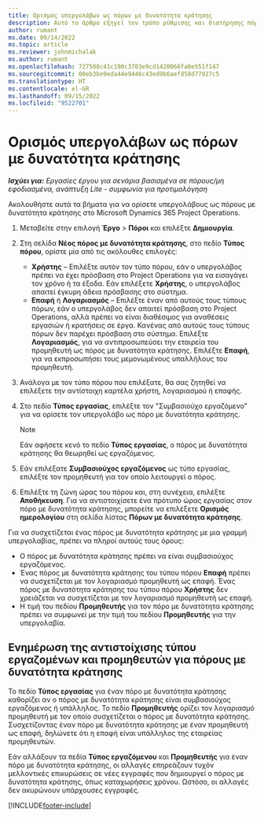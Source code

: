 ```yaml
---
title: Ορισμός υπεργολάβων ως πόρων με δυνατότητα κράτησης
description: Αυτό το άρθρο εξηγεί τον τρόπο ρύθμισης και διατήρησης πόρων υπεργολάβων που δημιουργούνται από χρήστες και επαφές στο σύστημα, ώστε να είναι δυνατός ο συσχετισμός τους με υπεργολαβίες στο Microsoft Dynamics 365 Project Operations.
author: rumant
ms.date: 09/14/2022
ms.topic: article
ms.reviewer: johnmichalak
ms.author: rumant
ms.openlocfilehash: 727508c41c190c3703e9cd1420066fa0e551f147
ms.sourcegitcommit: 08eb3be9eda44e9446c43ed9b6aefd58d77927c5
ms.translationtype: HT
ms.contentlocale: el-GR
ms.lasthandoff: 09/15/2022
ms.locfileid: "9522701"
---
```

# <a name="set-up-subcontractors-as-bookable-resources"></a>Ορισμός υπεργολάβων ως πόρων με δυνατότητα κράτησης

_**Ισχύει για:** Εργασίες έργου για σενάρια βασισμένα σε πόρους/μη εφοδιασμένα, ανάπτυξη Lite - συμφωνία για προτιμολόγηση_

Ακολουθήστε αυτά τα βήματα για να ορίσετε υπεργολάβους ως πόρους με δυνατότητα κράτησης στο Microsoft Dynamics 365 Project Operations.

1. Μεταβείτε στην επιλογή **Έργο** \> **Πόροι** και επιλέξτε **Δημιουργία**.
2. Στη σελίδα **Νέος πόρος με δυνατότητα κράτησης**, στο πεδίο **Τύπος πόρου**, ορίστε μία από τις ακόλουθες επιλογές:

    - **Χρήστης** – Επιλέξτε αυτόν τον τύπο πόρου, εάν ο υπεργολάβος πρέπει να έχει πρόσβαση στο Project Operations για να εισαγάγει τον χρόνο ή τα έξοδα. Εάν επιλέξετε **Χρήστης**, ο υπεργολάβος απαιτεί έγκυρη άδεια πρόσβασης στο σύστημα.
    - **Επαφή** ή **Λογαριασμός** – Επιλέξτε έναν από αυτούς τους τύπους πόρων, εάν ο υπεργολάβος δεν απαιτεί πρόσβαση στο Project Operations, αλλά πρέπει να είναι διαθέσιμος για αναθέσεις εργασιών ή κρατήσεις σε έργα. Κανένας από αυτούς τους τύπους πόρων δεν παρέχει πρόσβαση στο σύστημα. Επιλέξτε **Λογαριασμός**, για να αντιπροσωπεύσει την εταιρεία του προμηθευτή ως πόρος με δυνατότητα κράτησης. Επιλέξτε **Επαφή**, για να εκπροσωπήσει τους μεμονωμένους υπαλλήλους του προμηθευτή.

3. Ανάλογα με τον τύπο πόρου που επιλέξατε, θα σας ζητηθεί να επιλέξετε την αντίστοιχη καρτέλα χρήστη, λογαριασμού ή επαφής.
4. Στο πεδίο **Τύπος εργασίας**, επιλέξτε τον "Συμβασιούχο εργαζόμενο" για να ορίσετε τον υπεργολάβο ως πόρο με δυνατότητα κράτησης.

    > [!NOTE]
    > Εάν αφήσετε κενό το πεδίο **Τύπος εργασίας**, ο πόρος με δυνατότητα κράτησης θα θεωρηθεί ως εργαζόμενος.

5. Εάν επιλέξατε **Συμβασιούχος εργαζόμενος** ως τύπο εργασίας, επιλέξτε τον προμηθευτή για τον οποίο λειτουργεί ο πόρος.
6. Επιλέξτε τη ζώνη ώρας του πόρου και, στη συνέχεια, επιλέξτε **Αποθήκευση**. Για να αντιστοιχίσετε ένα πρότυπο ώρας εργασίας στον πόρο με δυνατότητα κράτησης, μπορείτε να επιλέξετε **Ορισμός ημερολογίου** στη σελίδα λίστας **Πόρων με δυνατότητα κράτησης**.

Για να συσχετίζεται ένας πόρος με δυνατότητα κράτησης με μια γραμμή υπεργολαβίας, πρέπει να πληροί αυτούς τους όρους:

- Ο πόρος με δυνατότητα κράτησης πρέπει να είναι συμβασιούχος εργαζόμενος.
- Ένας πόρος με δυνατότητα κράτησης του τύπου πόρου **Επαφή** πρέπει να συσχετίζεται με τον λογαριασμό προμηθευτή ως επαφή. Ένας πόρος με δυνατότητα κράτησης του τύπου πόρου **Χρήστης** δεν χρειάζεται να συσχετίζεται με τον λογαριασμό προμηθευτή ως επαφή.
- Η τιμή του πεδίου **Προμηθευτής** για τον πόρο με δυνατότητα κράτησης πρέπει να συμφωνεί με την τιμή του πεδίου **Προμηθευτής** για την υπεργολαβία.

## <a name="update-the-type-of-worker-and-vendor-mapping-for-bookable-resources"></a>Ενημέρωση της αντιστοίχισης τύπου εργαζομένων και προμηθευτών για πόρους με δυνατότητα κράτησης

Το πεδίο **Τύπος εργασίας** για έναν πόρο με δυνατότητα κράτησης καθορίζει αν ο πόρος με δυνατότητα κράτησης είναι συμβασιούχος εργαζόμενος ή υπάλληλος. Το πεδίο **Προμηθευτής** ορίζει τον λογαριασμό προμηθευτή με τον οποίο συσχετίζεται ο πόρος με δυνατότητα κράτησης. Συσχετίζοντας έναν πόρο με δυνατότητα κράτησης με έναν προμηθευτή ως επαφή, δηλώνετε ότι η επαφή είναι υπάλληλος της εταιρείας προμηθευτών.

Εάν αλλάξουν τα πεδία **Τύπος εργαζόμενου** και **Προμηθευτής** για έναν πόρο με δυνατότητα κράτησης, οι αλλαγές επηρεάζουν τυχόν μελλοντικές επικυρώσεις σε νέες εγγραφές που δημιουργεί ο πόρος με δυνατότητα κράτησης, όπως καταχωρήσεις χρόνου. Ωστόσο, οι αλλαγές δεν ακυρώνουν υπάρχουσες εγγραφές.

[!INCLUDE[footer-include](../../includes/footer-banner.md)]
